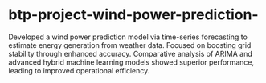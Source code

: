 # btp-project-wind-power-prediction-
Developed a wind power prediction model via time-series forecasting to estimate energy generation from weather data. Focused on boosting grid stability through enhanced accuracy. Comparative analysis of ARIMA and advanced hybrid machine learning models showed superior performance, leading to improved operational efficiency.
